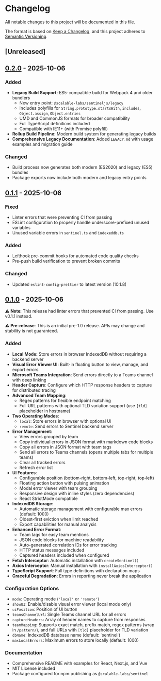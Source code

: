 # Changelog

All notable changes to this project will be documented in this file.

The format is based on [Keep a Changelog](https://keepachangelog.com/en/1.0.0/),
and this project adheres to [Semantic Versioning](https://semver.org/spec/v2.0.0.html).

## [Unreleased]

## [0.2.0] - 2025-10-06

### Added
- **Legacy Build Support**: ES5-compatible build for Webpack 4 and older bundlers
  - New entry point: `@scalable-labs/sentineljs/legacy`
  - Includes polyfills for `String.prototype.startsWith`, `includes`, `Object.assign`, `Object.entries`
  - UMD and CommonJS formats for broader compatibility
  - Full TypeScript definitions included
  - Compatible with IE11+ (with Promise polyfill)
- **Rollup Build Pipeline**: Modern build system for generating legacy builds
- **Comprehensive Legacy Documentation**: Added `LEGACY.md` with usage examples and migration guide

### Changed
- Build process now generates both modern (ES2020) and legacy (ES5) bundles
- Package exports now include both modern and legacy entry points

## [0.1.1] - 2025-10-06

### Fixed
- Linter errors that were preventing CI from passing
- ESLint configuration to properly handle underscore-prefixed unused variables
- Unused variable errors in `sentinel.ts` and `indexeddb.ts`

### Added
- Lefthook pre-commit hooks for automated code quality checks
- Pre-push build verification to prevent broken commits

### Changed
- Updated `eslint-config-prettier` to latest version (10.1.8)

## [0.1.0] - 2025-10-06

**⚠️ Note**: This release had linter errors that prevented CI from passing. Use v0.1.1 instead.

**⚠️ Pre-release**: This is an initial pre-1.0 release. APIs may change and stability is not guaranteed.

### Added
- **Local Mode**: Store errors in browser IndexedDB without requiring a backend server
- **Visual Error Viewer UI**: Built-in floating button to view, manage, and export errors
- **Microsoft Teams Integration**: Send errors directly to a Teams channel with deep linking
- **Header Capture**: Configure which HTTP response headers to capture for distributed tracing
- **Advanced Team Mapping**:
  - Regex patterns for flexible endpoint matching
  - Full URL patterns with optional TLD variation support (use `[tld]` placeholder in hostname)
- **Two Operating Modes**:
  - `local`: Store errors in browser with optional UI
  - `remote`: Send errors to Sentinel backend server
- **Error Management**:
  - View errors grouped by team
  - Copy individual errors in JSON format with markdown code blocks
  - Copy all errors in JSON format with team tags
  - Send all errors to Teams channels (opens multiple tabs for multiple teams)
  - Clear all tracked errors
  - Refresh error list
- **UI Features**:
  - Configurable position (bottom-right, bottom-left, top-right, top-left)
  - Floating action button with pulsing animation
  - Modal error viewer with team grouping
  - Responsive design with inline styles (zero dependencies)
  - React StrictMode compatible
- **IndexedDB Storage**:
  - Automatic storage management with configurable max errors (default: 1000)
  - Oldest-first eviction when limit reached
  - Export capabilities for manual analysis
- **Enhanced Error Format**:
  - Team tags for easy team mentions
  - JSON code blocks for machine readability
  - Auto-generated correlation IDs for error tracking
  - HTTP status messages included
  - Captured headers included when configured
- **Fetch Interceptor**: Automatic installation with `createSentinel()`
- **Axios Interceptor**: Manual installation with `installAxiosInterceptor()`
- **TypeScript Support**: Full type definitions with declaration maps
- **Graceful Degradation**: Errors in reporting never break the application

### Configuration Options
- `mode`: Operating mode (`'local'` or `'remote'`)
- `showUI`: Enable/disable visual error viewer (local mode only)
- `uiPosition`: Position of UI button
- `teamsChannelUrl`: Single Teams channel URL for all errors
- `captureHeaders`: Array of header names to capture from responses
- `teamMapping`: Supports exact match, prefix match, regex patterns (wrap in `/pattern/`), and full URLs with `[tld]` placeholder for TLD variation
- `dbName`: IndexedDB database name (default: 'sentinel')
- `maxLocalErrors`: Maximum errors to store locally (default: 1000)

### Documentation
- Comprehensive README with examples for React, Next.js, and Vue
- MIT License included
- Package configured for npm publishing as `@scalable-labs/sentinel`

[0.2.0]: https://github.com/scalabledk/sentineljs/releases/tag/v0.2.0
[0.1.1]: https://github.com/scalabledk/sentineljs/releases/tag/v0.1.1
[0.1.0]: https://github.com/scalabledk/sentineljs/releases/tag/v0.1.0
